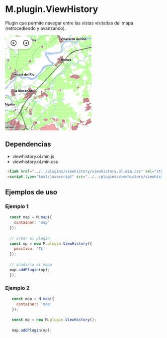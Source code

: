 # M.plugin.ViewHistory

Plugin que permite navegar entre las vistas visitadas del mapa (retrocediendo y avanzando).

![Imagen1](../img/viewHistory_1.png)

## Dependencias

- viewhistory.ol.min.js
- viewhistory.ol.min.css


```html
 <link href="../../plugins/viewhistory/viewhistory.ol.min.css" rel="stylesheet" />
 <script type="text/javascript" src="../../plugins/viewhistory/viewhistory.ol.min.js"></script>
```

## Ejemplos de uso

### Ejemplo 1
```javascript
  const map = M.map({
    container: 'map'
  });

  // crear el plugin
  const mp = new M.plugin.ViewHistory({
    position: 'TL'
  });

  // añadirlo al mapa
  map.addPlugin(mp);
  });
```
### Ejemplo 2
```javascript
   const map = M.map({
     container: 'map'
   });

   const mp = new M.plugin.ViewHistory();

   map.addPlugin(mp);
```

